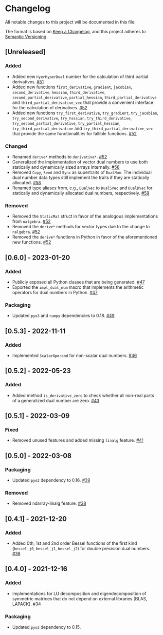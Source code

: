 # Changelog
All notable changes to this project will be documented in this file.

The format is based on [Keep a Changelog](https://keepachangelog.com/en/1.0.0/),
and this project adheres to [Semantic Versioning](https://semver.org/spec/v2.0.0.html).

## [Unreleased]
### Added
- Added new `HyerHyperDual` number for the calculation of third partial derivatives. [#51](https://github.com/itt-ustutt/num-dual/pull/51)
- Added new functions `first_derivative`, `gradient`, `jacobian`, `second_derivative`, `hessian`, `third_derivative`, `second_partial_derivative`, `partial_hessian`, `third_partial_derivative` and `third_partial_derivative_vec` that provide a convenient interface for the calculation of derivatives. [#52](https://github.com/itt-ustutt/num-dual/pull/52)
- Added new functions `try_first_derivative`, `try_gradient`, `try_jacobian`, `try_second_derivative`, `try_hessian`, `try_third_derivative`, `try_second_partial_derivative`, `try_partial_hessian`, `try_third_partial_derivative` and `try_third_partial_derivative_vec` that provide the same functionalities for fallible functions. [#52](https://github.com/itt-ustutt/num-dual/pull/52)

### Changed
- Renamed `derive*` methods to `derivative*`. [#52](https://github.com/itt-ustutt/num-dual/pull/52)
- Generalized the implementation of vector dual numbers to use both statically and dynamically sized arrays internally. [#58](https://github.com/itt-ustutt/num-dual/pull/58)
- Removed `Copy`, `Send` and `Sync` as supertraits of `DualNum`. The individual dual number data types still implement the traits if they are statically allocated. [#58](https://github.com/itt-ustutt/num-dual/pull/58)
- Renamed type aliases from, e.g.,  `DualVec` to `DualSVec` and `DualDVec` for statically and dynamically allocated dual numbers, respectively. [#58](https://github.com/itt-ustutt/num-dual/pull/58)

### Removed
- Removed the `StaticMat` struct in favor of the analogous implementations from `nalgebra`. [#52](https://github.com/itt-ustutt/num-dual/pull/52)
- Removed the `derive*` methods for vector types due to the change to `nalgebra`. [#52](https://github.com/itt-ustutt/num-dual/pull/52)
- Removed the `derive*` functions in Python in favor of the aforementioned new functions. [#52](https://github.com/itt-ustutt/num-dual/pull/52)

## [0.6.0] - 2023-01-20
### Added
- Publicly exposed all Python classes that are being generated. [#47](https://github.com/itt-ustutt/num-dual/pull/47)
- Exported the `impl_dual_num` macro that implements the arithmetic operators for dual numbers in Python. [#47](https://github.com/itt-ustutt/num-dual/pull/47)

### Packaging
- Updated `pyo3` and `numpy` dependencies to 0.18. [#49](https://github.com/itt-ustutt/num-dual/pull/49)

## [0.5.3] - 2022-11-11
### Added
- Implemented `ScalarOperand` for non-scalar dual numbers. [#46](https://github.com/itt-ustutt/num-dual/pull/46)

## [0.5.2] - 2022-05-23
### Added
- Added method `is_derivative_zero` to check whether all non-real parts of a generalized dual number are zero. [#43](https://github.com/itt-ustutt/num-dual/pull/43)

## [0.5.1] - 2022-03-09
### Fixed
- Removed unused features and added missing `linalg` feature. [#41](https://github.com/itt-ustutt/num-dual/pull/41)

## [0.5.0] - 2022-03-08
### Packaging
- Updated `pyo3` dependency to 0.16. [#39](https://github.com/itt-ustutt/num-dual/pull/39)

### Removed
-  Removed ndarray-linalg feature. [#38](https://github.com/itt-ustutt/num-dual/pull/38)

## [0.4.1] - 2021-12-20
### Added
- Added 0th, 1st and 2nd order Bessel functions of the first kind (`bessel_j0`, `bessel_j1`, `bessel_j2`) for double precision dual numbers. [#36](https://github.com/itt-ustutt/num-dual/pull/36)

## [0.4.0] - 2021-12-16
### Added
- Implementations for LU decomposition and eigendecomposition of symmetric matrices that do not depend on external libraries (BLAS, LAPACK). [#34](https://github.com/itt-ustutt/num-dual/pull/34)

### Packaging
- Updated `pyo3` dependency to 0.15.

